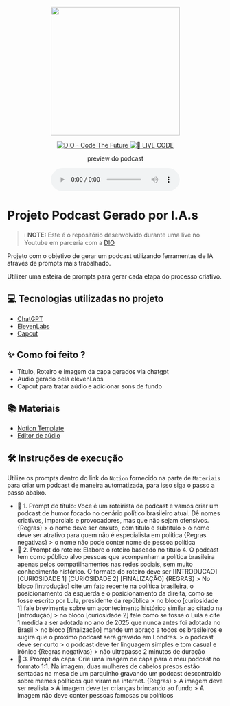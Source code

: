 <p align="center">
<img 
    src="./assets/cover.png"
    width="300"
/>
</p>

<p align="center">
<a href="https://dio.me/">
    <img 
        src="https://img.shields.io/badge/DIO-Code_The_Future-28DA77?logo=youtube" 
        alt="DIO - Code The Future">
</a>
<a href="https://dio.me/">
<img 
    src="https://img.shields.io/badge/🔴_LIVE_CODE-FF5E72" 
    alt="🔴 LIVE CODE">
</a>
</p>

<p align="center">
    preview do podcast
</p>

<div align="center">
    <audio src="output/podcast_editado.MP3" controls title="Podcast editado"></audio>
</div>

# Projeto Podcast Gerado por I.A.s


 > ℹ️ **NOTE:** Este é o repositório desenvolvido durante uma live no Youtube em parceria com a [DIO](https://dio.me)

Projeto com o objetivo de gerar um podcast utilizando ferramentas de IA através de prompts mais trabalhado.

Utilizer uma esteira de prompts para gerar cada etapa do processo criativo.

## 💻 Tecnologias utilizadas no projeto

- [ChatGPT](https://chat.openai.com/) 
- [ElevenLabs](https://beta.elevenlabs.io/)
- [Capcut](https://www.capcut.com/pt-br/)

## ✨ Como foi feito ?

- Título, Roteiro e imagem da capa gerados via chatgpt
- Audio gerado pela elevenLabs
- Capcut para tratar aúdio e adicionar sons de fundo

## 📚 Materiais

- [Notion Template](https://helpful-jump-17b.notion.site/PAS-Podcast-AI-Studio-210489e15d7a4a73b743bb159e45d06f?pvs=4)
- [Editor de aúdio](https://www.capcut.com/editor?from_page=landing_page&__action_from=picture_V%C3%ADdeos%20profissionais%20em%20minutos,%20n%C3%A3o%20em%20horas.)


## 🛠️ Instruções de execução

Utilize os prompts dentro do link do `Notion` fornecido na parte de `Materiais` para criar um podcast de maneira automatizada, para isso siga o passo a passo abaixo.

- 🤖 1. Prompt do título:
        Voce é um roteirista de podcast e vamos criar um podcast de humor focado no cenário político brasileiro atual. Dê nomes criativos, imparciais e provocadores, mas que não sejam ofensivos. {Regras} > o nome deve ser enxuto, com título e subtítulo > o nome deve ser atrativo para quem não é especialista em política {Regras negativas} > o nome não pode conter nome de pessoa política
- 🤖 2. Prompt do roteiro:
        Elabore o roteiro baseado no título 4. O podcast tem como público alvo pessoas que acompanham a política brasileira apenas pelos compatilhamentos nas redes sociais, sem muito conhecimento histórico. O formato do roteiro deve ser [INTRODUCAO] [CURIOSIDADE 1] [CURIOSIDADE 2] [FINALIZAÇÃO] {REGRAS} > No bloco [introdução] cite um fato recente na política brasileira, o posicionamento da esquerda e o posicionamento da direita, como se fosse escrito por Lula, presidente da república > no bloco [curiosidade 1] fale brevimente sobre um acontecimento histórico similar ao citado na [introdução] > no bloco [curiosidade 2] fale como se fosse o Lula e cite 1 medida a ser adotada no ano de 2025 que nunca antes foi adotada no Brasil > no bloco [finalização] mande um abraço a todos os brasileiros e sugira que o próximo podcast será gravado em Londres. > o podcast deve ser curto > o podcast deve ter linguagem simples e tom casual e irônico {Regras negativas} > não ultrapasse 2 minutos de duração
- 🤖 3. Prompt da capa:
        Crie uma imagem de capa para o meu podcast no formato 1:1. Na imagem, duas mulheres de cabelos presos estão sentadas na mesa de um parquinho gravando um podcast descontraído sobre memes políticos que viram na internet. {Regras} > A imagem deve ser realista > A imagem deve ter crianças brincando ao fundo > A imagem não deve conter pessoas famosas ou políticos

